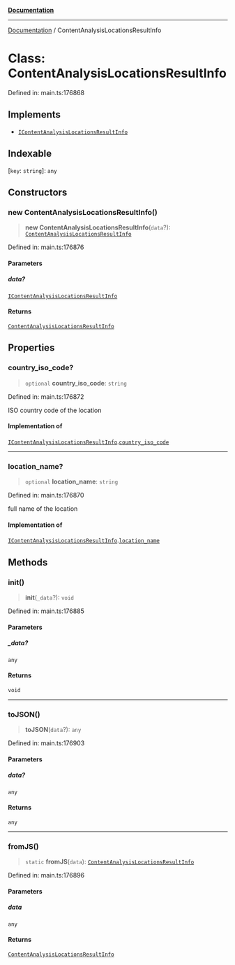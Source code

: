 [**Documentation**](../README.md)

***

[Documentation](../README.md) / ContentAnalysisLocationsResultInfo

# Class: ContentAnalysisLocationsResultInfo

Defined in: main.ts:176868

## Implements

- [`IContentAnalysisLocationsResultInfo`](../interfaces/IContentAnalysisLocationsResultInfo.md)

## Indexable

\[`key`: `string`\]: `any`

## Constructors

### new ContentAnalysisLocationsResultInfo()

> **new ContentAnalysisLocationsResultInfo**(`data`?): [`ContentAnalysisLocationsResultInfo`](ContentAnalysisLocationsResultInfo.md)

Defined in: main.ts:176876

#### Parameters

##### data?

[`IContentAnalysisLocationsResultInfo`](../interfaces/IContentAnalysisLocationsResultInfo.md)

#### Returns

[`ContentAnalysisLocationsResultInfo`](ContentAnalysisLocationsResultInfo.md)

## Properties

### country\_iso\_code?

> `optional` **country\_iso\_code**: `string`

Defined in: main.ts:176872

ISO country code of the location

#### Implementation of

[`IContentAnalysisLocationsResultInfo`](../interfaces/IContentAnalysisLocationsResultInfo.md).[`country_iso_code`](../interfaces/IContentAnalysisLocationsResultInfo.md#country_iso_code)

***

### location\_name?

> `optional` **location\_name**: `string`

Defined in: main.ts:176870

full name of the location

#### Implementation of

[`IContentAnalysisLocationsResultInfo`](../interfaces/IContentAnalysisLocationsResultInfo.md).[`location_name`](../interfaces/IContentAnalysisLocationsResultInfo.md#location_name)

## Methods

### init()

> **init**(`_data`?): `void`

Defined in: main.ts:176885

#### Parameters

##### \_data?

`any`

#### Returns

`void`

***

### toJSON()

> **toJSON**(`data`?): `any`

Defined in: main.ts:176903

#### Parameters

##### data?

`any`

#### Returns

`any`

***

### fromJS()

> `static` **fromJS**(`data`): [`ContentAnalysisLocationsResultInfo`](ContentAnalysisLocationsResultInfo.md)

Defined in: main.ts:176896

#### Parameters

##### data

`any`

#### Returns

[`ContentAnalysisLocationsResultInfo`](ContentAnalysisLocationsResultInfo.md)
